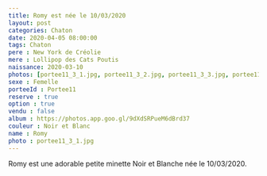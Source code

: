 ```yaml
---
title: Romy est née le 10/03/2020
layout: post
categories: Chaton
date: 2020-04-05 08:00:00
tags: Chaton
pere : New York de Créolie
mere : Lollipop des Cats Poutis
naissance: 2020-03-10
photos: [portee11_3_1.jpg, portee11_3_2.jpg, portee11_3_3.jpg, portee11_3_4.jpg, portee11_3_5.jpg, portee11_3_6.jpg, portee11_3_7.jpg]
sexe : Femelle
porteeId : Portee11
reserve : true
option : true
vendu : false
album : https://photos.app.goo.gl/9dXdSRPueM6dBrd37
couleur : Noir et Blanc
name : Romy
photo : portee11_3_1.jpg
---
```


Romy est une adorable petite minette Noir et Blanche née le 10/03/2020.
